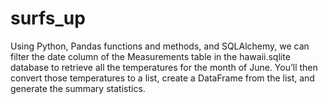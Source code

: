 # surfs_up
Using Python, Pandas functions and methods, and SQLAlchemy, we can filter the date column of the Measurements table in the hawaii.sqlite database to retrieve all the temperatures for the month of June. You’ll then convert those temperatures to a list, create a DataFrame from the list, and generate the summary statistics.
